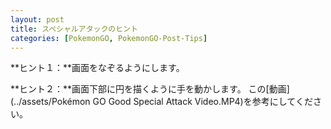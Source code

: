 ```yaml
---
layout: post
title: スペシャルアタックのヒント
categories: [PokemonGO, PokemonGO-Post-Tips]
---
```

**ヒント１：**画面をなぞるようにします。

**ヒント２：**画面下部に円を描くように手を動かします。
この[動画](../assets/Pokémon GO Good Special Attack Video.MP4)を参考にしてください。